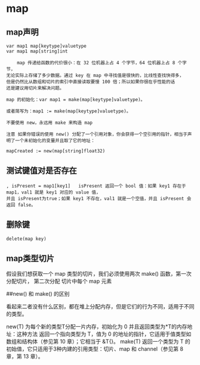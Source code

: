 # map
## map声明
    var map1 map[keytype]valuetype
    var map1 map[string]int
    
        map 传递给函数的代价很小：在 32 位机器上占 4 个字节，64 位机器上占 8 个字节，
    无论实际上存储了多少数据。通过 key 在 map 中寻找值是很快的，比线性查找快得多，
    但是仍然比从数组和切片的索引中直接读取要慢 100 倍；所以如果你很在乎性能的话
    还是建议用切片来解决问题。
    
    map 的初始化：var map1 = make(map[keytype]valuetype)。
    
    或者简写为：map1 := make(map[keytype]valuetype)。
    
    不要使用 new，永远用 make 来构造 map
    
    注意 如果你错误的使用 new() 分配了一个引用对象，你会获得一个空引用的指针，相当于声明了一个未初始化的变量并且取了它的地址：
    
    mapCreated := new(map[string]float32)
    
    
## 测试键值对是否存在
    , isPresent = map1[key1]   isPresent 返回一个 bool 值：如果 key1 存在于 map1，val1 就是 key1 对应的 value 值，
    并且 isPresent为true；如果 key1 不存在，val1 就是一个空值，并且 isPresent 会返回 false。
    
## 删除键
    delete(map key)
    
## map类型切片

  假设我们想获取一个 map 类型的切片，我们必须使用两次 make() 函数，第一次分配切片，
第二次分配 切片中每个 map 元素


##new() 和 make() 的区别

看起来二者没有什么区别，都在堆上分配内存，但是它们的行为不同，适用于不同的类型。

new(T) 为每个新的类型T分配一片内存，初始化为 0 并且返回类型为*T的内存地址：这种方法 返回一个指向类型为 T，值为 0 的地址的指针，它适用于值类型如数组和结构体（参见第 10 章）；它相当于 &T{}。
make(T) 返回一个类型为 T 的初始值，它只适用于3种内建的引用类型：切片、map 和 channel（参见第 8 章，第 13 章）。